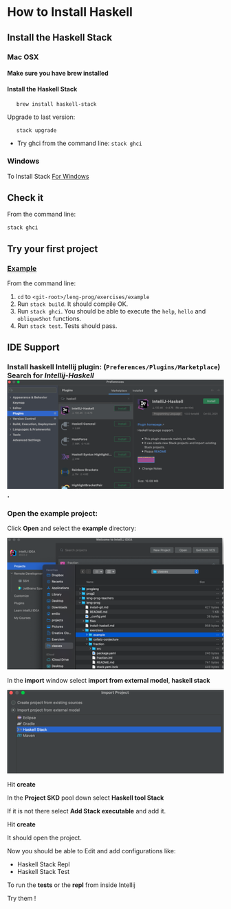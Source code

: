 # How to Install Haskell

## Install the Haskell Stack

### Mac OSX

#### Make sure you have brew installed
#### Install the Haskell Stack
 ```shell
 	brew install haskell-stack
 ```
 
 Upgrade to last version:
 
 ```shell
 	stack upgrade
 ```	
* Try ghci from the command line: `stack ghci`


### Windows

To Install Stack [For Windows](https://docs.haskellstack.org/en/stable/install_and_upgrade/#windows)

## Check it 

From the command line:
```shell
stack ghci
```

## Try your first project

### [Example](exercises/example/README.md)
From the command line:

1. `cd` to `<git-root>/leng-prog/exercises/example`
2. Run `stack build`. It should compile OK.
3. Run `stack ghci`. You should be able to execute the `help`, `hello` and `obliqueShot` functions.
4. Run `stack test`. Tests should pass.

## IDE Support

### Install haskell Intellij plugin: (`Preferences/Plugins/Marketplace`) Search for *Intellij-Haskell*![](classes/images/intellij-haskell.png).

### Open the example project:

Click **Open** and select the **example** directory:

![](classes/images/ide-open-example.png)

In the **import** window select **import from external model**,  **haskell stack**

![](classes/images/ide-import-stack.png)

Hit **create**

In the **Project SKD** pool down select **Haskell tool Stack**

If it is not there select **Add Stack executable** and add it.

Hit **create** 

It should open the project.

Now you should be able to Edit and add configurations like:

* Haskell Stack Repl
* Haskell Stack Test

To run the **tests** or the **repl** from inside Intellij

Try them !








